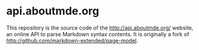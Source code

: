api.aboutmde.org
================

This repository is the source code of the <http://api.aboutmde.org/> website,
an online API to parse Markdown syntax contents. It is originally a fork of
<http://github.com/markdown-extended/page-model>.
